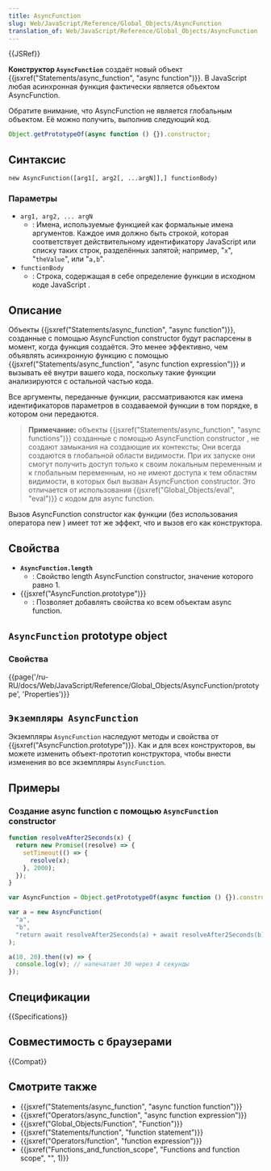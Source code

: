 ```yaml
---
title: AsyncFunction
slug: Web/JavaScript/Reference/Global_Objects/AsyncFunction
translation_of: Web/JavaScript/Reference/Global_Objects/AsyncFunction
---
```


{{JSRef}}

**Конструктор `AsyncFunction`** создаёт новый объект {{jsxref("Statements/async_function", "async function")}}. В JavaScript любая асинхронная функция фактически является объектом AsyncFunction.

Обратите внимание, что AsyncFunction не является глобальным объектом. Её можно получить, выполнив следующий код.

```js
Object.getPrototypeOf(async function () {}).constructor;
```

## Синтаксис

```
new AsyncFunction([arg1[, arg2[, ...argN]],] functionBody)
```

### Параметры

- `arg1, arg2, ... argN`
  - : Имена, используемые функцией как формальные имена аргументов. Каждое имя должно быть строкой, которая соответствует действительному идентификатору JavaScript или списку таких строк, разделённых запятой; например, "`x`", "`theValue`", или "`a,b`".
- `functionBody`
  - : Строка, содержащая в себе определение функции в исходном коде JavaScript .

## Описание

Объекты {{jsxref("Statements/async_function", "async function")}}, созданные с помощью AsyncFunction constructor будут распарсены в момент, когда функция создаётся. Это менее эффективно, чем объявлять асинхронную функцию с помощью {{jsxref("Statements/async_function", "async function expression")}} и вызывать её внутри вашего кода, поскольку такие функции анализируются с остальной частью кода.

Все аргументы, переданные функции, рассматриваются как имена идентификаторов параметров в создаваемой функции в том порядке, в котором они передаются.

> **Примечание:** объекты {{jsxref("Statements/async_function", "async functions")}} созданные с помощью AsyncFunction constructor , не создают замыкания на создающие их контексты; Они всегда создаются в глобальной области видимости. При их запуске они смогут получить доступ только к своим локальным переменным и к глобальным переменным, но не имеют доступа к тем областям видимости, в которых был вызван AsyncFunction constructor. Это отличается от использования {{jsxref("Global_Objects/eval", "eval")}} с кодом для async function.

Вызов AsyncFunction constructor как функции (без использования оператора new ) имеет тот же эффект, что и вызов его как конструктора.

## Свойства

- **`AsyncFunction.length`**
  - : Свойство length AsyncFunction constructor, значение которого равно 1.
- {{jsxref("AsyncFunction.prototype")}}
  - : Позволяет добавлять свойства ко всем объектам async function.

## `AsyncFunction` prototype object

### Свойства

{{page('/ru-RU/docs/Web/JavaScript/Reference/Global_Objects/AsyncFunction/prototype', 'Properties')}}

## `Экземпляры AsyncFunction`

Экземпляры `AsyncFunction` наследуют методы и свойства от {{jsxref("AsyncFunction.prototype")}}. Как и для всех конструкторов, вы можете изменить объект-прототип конструктора, чтобы внести изменения во все экземпляры `AsyncFunction`.

## Примеры

### Создание async function с помощью `AsyncFunction` constructor

```js
function resolveAfter2Seconds(x) {
  return new Promise((resolve) => {
    setTimeout(() => {
      resolve(x);
    }, 2000);
  });
}

var AsyncFunction = Object.getPrototypeOf(async function () {}).constructor;

var a = new AsyncFunction(
  "a",
  "b",
  "return await resolveAfter2Seconds(a) + await resolveAfter2Seconds(b);",
);

a(10, 20).then((v) => {
  console.log(v); // напечатает 30 через 4 секунды
});
```

## Спецификации

{{Specifications}}

## Совместимость с браузерами

{{Compat}}

## Смотрите также

- {{jsxref("Statements/async_function", "async function function")}}
- {{jsxref("Operators/async_function", "async function expression")}}
- {{jsxref("Global_Objects/Function", "Function")}}
- {{jsxref("Statements/function", "function statement")}}
- {{jsxref("Operators/function", "function expression")}}
- {{jsxref("Functions_and_function_scope", "Functions and function scope", "", 1)}}
